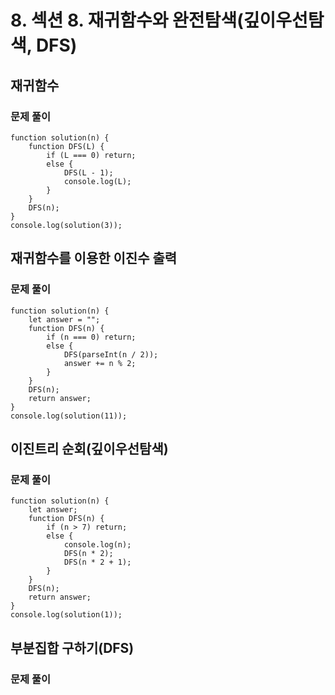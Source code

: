 # 8. 섹션 8. 재귀함수와 완전탐색(깊이우선탐색, DFS)

## 재귀함수

### 문제 풀이

```
function solution(n) {
    function DFS(L) {
        if (L === 0) return;
        else {
            DFS(L - 1);
            console.log(L);
        }
    }
    DFS(n);
}
console.log(solution(3));
```

## 재귀함수를 이용한 이진수 출력

### 문제 풀이

```
function solution(n) {
    let answer = "";
    function DFS(n) {
        if (n === 0) return;
        else {
            DFS(parseInt(n / 2));
            answer += n % 2;
        }
    }
    DFS(n);
    return answer;
}
console.log(solution(11));
```

## 이진트리 순회(깊이우선탐색)

### 문제 풀이

```
function solution(n) {
    let answer;
    function DFS(n) {
        if (n > 7) return;
        else {
            console.log(n);
            DFS(n * 2);
            DFS(n * 2 + 1);
        }
    }
    DFS(n);
    return answer;
}
console.log(solution(1));
```

## 부분집합 구하기(DFS)

### 문제 풀이

```

```

